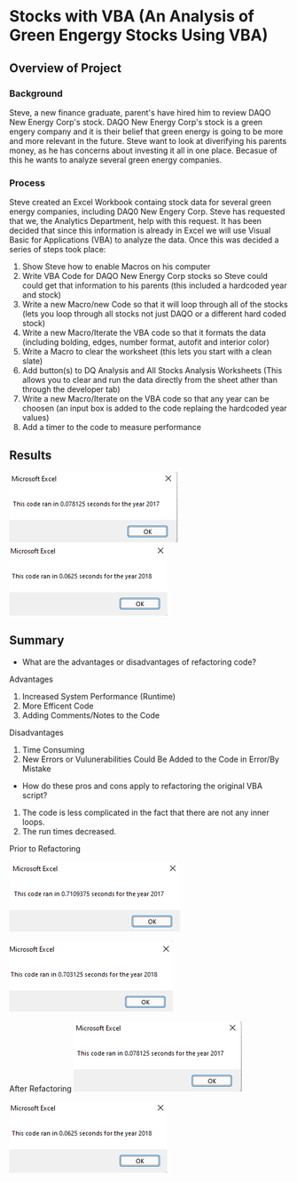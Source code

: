 # Stocks with VBA (An Analysis of Green Engergy Stocks Using VBA)

## Overview of Project
### Background
Steve, a new finance graduate, parent's have hired him to review DAQO New Energy Corp's stock. DAQO New Energy Corp's stock is a green engery company and it is their belief that green energy is going to be more and more relevant in the future. Steve want to look at diverifying his parents money, as he has concerns about investing it all in one place. Becasue of this he wants to analyze several green energy companies. 

### Process
Steve created an Excel Workbook containg stock data for several green energy companies, including DAQ0 New Engery Corp. Steve has requested that we, the Analytics Department, help with this request. It has been decided that since this information is already in Excel we will use Visual Basic for Applications (VBA) to analyze the data. Once this was decided a series of steps took place:
1. Show Steve how to enable Macros on his computer
2. Write VBA Code for DAQO New Energy Corp stocks so Steve could could get that information to his parents (this included a hardcoded year and stock)
3. Write a new Macro/new Code so that it will loop through all of the stocks (lets you loop through all stocks not just DAQO or a different hard coded stock)
4. Write a new Macro/Iterate the VBA code so that it formats the data (including bolding, edges, number format, autofit and interior color)
5. Write a Macro to clear the worksheet (this lets you start with a clean slate)
6. Add button(s) to DQ Analysis and All Stocks Analysis Worksheets (This allows you to clear and run the data directly from the sheet ather than through the developer tab)
8. Write a new Macro/Iterate on the VBA code so that any year can be choosen (an input box is added to the code replaing the hardcoded year values)
9. Add a timer to the code to measure performance

## Results
![VBA_Challenge_2017.png](https://github.com/AprilVilmin/stock-analysis/blob/main/VBA_Challenge_2017.png)
![VBA_Challenge_2018.png](https://github.com/AprilVilmin/stock-analysis/blob/main/VBA_Challenge_2018.png)

## Summary
- What are the advantages or disadvantages of refactoring code?

Advantages
1. Increased System Performance (Runtime)
2. More Efficent Code
3. Adding Comments/Notes to the Code

Disadvantages
1. Time Consuming
2. New Errors or Vulunerabilities Could Be Added to the Code in Error/By Mistake

- How do these pros and cons apply to refactoring the original VBA script?
1. The code is less complicated in the fact that there are not any inner loops.
2. The run times decreased.

Prior to Refactoring 

![2017 Prior to Refactoring.png](https://github.com/AprilVilmin/stock-analysis/blob/main/2017%20Prior%20to%20Refactoring.png)

![2018 Prior to Refactoring.png](https://github.com/AprilVilmin/stock-analysis/blob/main/2018%20Prior%20to%20Refactoring.png)

After Refactoring
![VBA_Challenge_2017.png](https://github.com/AprilVilmin/stock-analysis/blob/main/VBA_Challenge_2017.png)

![VBA_Challenge_2018.png](https://github.com/AprilVilmin/stock-analysis/blob/main/VBA_Challenge_2018.png)
